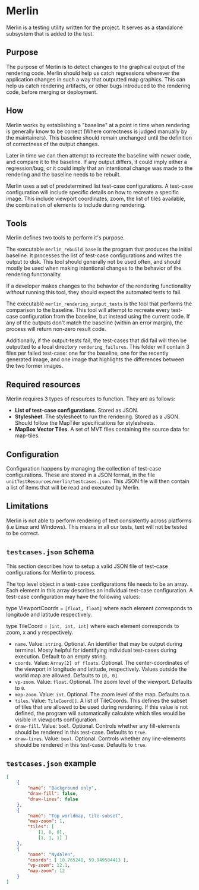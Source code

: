 # Merlin
Merlin is a testing utility written for the project. It serves as a standalone subsystem that is added to the test.

## Purpose
The purpose of Merlin is to detect changes to the graphical output of the rendering code. Merlin should help us catch regressions whenever the application changes in such a way that outputted map graphics. This can help us catch rendering artifacts, or other bugs introduced to the rendering code, before merging or deployment.

## How
Merlin works by establishing a "baseline" at a point in time when rendering is generally know to be correct (Where correctness is judged manually by the maintainers). This baseline should remain unchanged until the definition of correctness of the output changes.

Later in time we can then attempt to recreate the baseline with newer code, and compare it to the baseline. If any output differs, it could imply either a regression/bug, or it could imply that an intentional change was made to the rendering and the baseline needs to be rebuilt.

Merlin uses a set of predetermined  list test-case configurations. A test-case configuration will include specific details on how to recreate a specific image. This include viewport coordinates, zoom, the list of tiles available, the combination of elements to include during rendering.

## Tools
Merlin defines two tools to perform it's purpose.

The executable `merlin_rebuild_base` is the program that produces the initial baseline. It processes the list of test-case configurations and writes the output to disk. This tool should generally not be used often, and should mostly be used when making intentional changes to the behavior of the rendering functonality.

If a developer makes changes to the behavior of the rendering functionality *without* running this tool, they should expect the automated tests to fail.

The executable `merlin_rendering_output_tests` is the tool that performs the comparison to the baseline. This tool will attempt to recreate every test-case configuration from the baseline, but instead using the current code. If any of the outputs don't match the baseline (within an error margin), the process will return non-zero result code.

Additionally, if the output-tests fail, the test-cases that did fail will then be outputted to a local directory `rendering_failures`. This folder will contain 3 files per failed test-case: one for the baseline, one for the recently generated image, and one image that highlights the differences between the two former images.

## Required resources
Merlin requires 3 types of resources to function. They are as follows:
 - **List of test-case configurations.** Stored as JSON.
 - **Stylesheet**. The stylesheet to run the rendering. Stored as a JSON. Should follow the MapTiler specifications for stylesheets.
 - **MapBox Vector Tiles**. A set of MVT files containing the source data for map-tiles. 

## Configuration
Configuration happens by managing the collection of test-case configurations. These are stored in a JSON format, in the file `unitTestResources/merlin/testcases.json`. This JSON file will then contain a list of items that will be read and executed by Merlin.

## Limitations
Merlin is not able to perform rendering of text consistently across platforms (i.e Linux and Windows). This means in all our tests, text will not be tested to be correct.

## `testcases.json` schema
This section describes how to setup a valid JSON file of test-case configurations for Merlin to process.

The top level object in a test-case configurations file needs to be an array. Each element in this array describes an individual test-case configuration. A test-case configuration may have the following values:

type ViewportCoords = `[float, float]` where each element corresponds to longitude and latitude respectively.

type TileCoord = `[int, int, int]` where each element corresponds to zoom, x and y respectively.

- `name`. Value: `string`. Optional. An identifier that may be output during terminal. Mosty helpful for identifying individual
test-cases during execution. Default to an empty string.
- `coords`. Value: `Array[2] of floats`. Optional. The center-coordinates of the viewport in longitude and latitude, respectively. Values outside the world map are allowed. Defaults to `[0, 0]`.
- `vp-zoom`. Value: `float`. Optional. The zoom level of the viewport. Defaults to `0`.
- `map-zoom`. Value: `int`. Optional. The zoom level of the map. Defaults to `0`.
-  `tiles`. Value: `TileCoord[]`. A list of TileCoords. This defines the subset of tiles that are allowed to be used during rendering. If this value is not defined, the program will automatically calculate which tiles would be visible in viewports configuration.
- `draw-fill`. Value: `bool`. Optional. Controls whether any fill-elements should be rendered in this test-case. Defaults to `true`.
- `draw-lines`. Value: `bool`. Optional. Controls whether any line-elements should be rendered in this test-case. Defaults to `true`.

## `testcases.json` example
```json
[
	{
		"name": "Background only",
		"draw-fill": false,
		"draw-lines": false
	},
	{
		"name": "Top worldmap, tile-subset",
		"map-zoom": 1,
		"tiles": [ 
			[1, 0, 0],
			[1, 1, 1] ]
	},
	{
		"name": "Nydalen",
		"coords": [ 10.765248, 59.949584413 ],
		"vp-zoom": 12.1,
		"map-zoom": 12
	}
]
```
